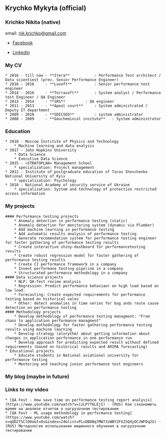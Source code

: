 ## Krychko Mykyta (official) 
### Krichko Nikita (native)
email: [nik.krichko@gmail.com](nik.krichko@gmail.com)

* [Facebook](https://www.facebook.com/nik.krichko)

* [Linkedin](https://www.linkedin.com/in/nikita-krychko-9bb14853/)


### My CV
	* 2016 - till now - **Itera**			: Performance Test architect / Data scientiest (prev. Senior Performance Engineer)
	* 2016 - 2016     - **Luxoft**			: Senior performance test engineer
	* 2014 - 2016     - **Terrasoft**		: System analyst / Performance test Engineer / QA Engineer
	* 2013 - 2014     - **SRS**			: QA engineer
	* 2011 - 2013     - **Apeal court**		: System administratod / Deputy IT department
	* 2009 - 2010     - **SDICSED**			: system administrator
	* 2008 - 2009     - **Geochemincal insitute**	: System administrator
### Education
	* 2018 - Moscow Institute of Physics and Technology
		* Machine learning and data analysis
	* 2017 - John Hopkins University
		* Data Science
		* Executive Data Science
	* 2015 - «STRATOPLAN» Management School
		* specialization: Project management 
	* 2012 - Institute of postgraduate education of Taras Shevchenko National University of Kyiv
		* specialization: Psychology
	* 2010 - National Academy of security service of Ukraine
		* specialization: System and technology of protection restricted access information
	

### My projects
	#### Performance testing projects
		* Anomaly detection in performance testing (static)
		* Anomaly detection for monitoring system (dynamic via Plumber)
		* Add machine learning in performance testing
		* Add automatic results analysis of performance testing
		* Generate recomendation system for performance testing engineer for faster gathering of performance testing results
		* Create interactive shiny-dashboard for performancetesting results
		* Create robust regression model for faster gathering of performance testing results
		* Create CI performance framework in a company
		* Invent performane testing pipeline in a company
		* Structurated performance methodology in a company
	#### Data science projects
		* NLP: QA-fest review analysis
		* Regression: Predict performance behaviaor on high load based on low load.
		* Forecasting: Create expected requirements for performance testing based on historical vales
		* Other: detect anomalies in time series for bug ands route cause detection on performance testing
	#### Methodology projects
		* Develop methodology of performance testing managment: "From chaos to application performance managment"
		* Develop mothodology for faster gathering performance testing results using machine learning
		* Develop strategy (alorythm) about getting information about changes in application performance in one performance run
		* Develop approach for predicting expected result without defined requirements (based on historical results and ARIMA forecasting) 
	* Educational projects
		* Educate students in National aviational university for performance testing
		* Mentoring and teaching junior performance test engineers
	

### My blog (maybe in future)

### Links to my video
	* [QA Fest - How save time on performance testing report analysis](https://www.youtube.com/watch?v=izLP7f6LEjI) - (RUS) Как сэкономить время на анализе отчетов о нагрузочном тестировании
	* [QA Fest - ML usage methodology in performance testing](https://www.youtube.com/watch?v=qQDZfSClO0o&t=0s&index=24&list=PLuOBDBq7MW73zWBY2FX2SQXyOCJWFDq2U) - (RUS) Методология использоания машинного обучения в нагрузочном тестировании

